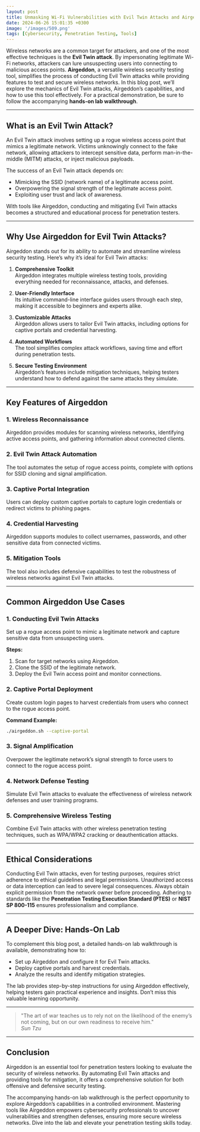 ```yaml
---
layout: post
title: Unmasking Wi-Fi Vulnerabilities with Evil Twin Attacks and Airgeddon
date: 2024-06-26 15:01:35 +0300
image: '/images/509.png'
tags: [Cybersecurity, Penetration Testing, Tools]
---
```


Wireless networks are a common target for attackers, and one of the most effective techniques is the **Evil Twin attack**. By impersonating legitimate Wi-Fi networks, attackers can lure unsuspecting users into connecting to malicious access points. **Airgeddon**, a versatile wireless security testing tool, simplifies the process of conducting Evil Twin attacks while providing features to test and secure wireless networks. In this blog post, we’ll explore the mechanics of Evil Twin attacks, Airgeddon’s capabilities, and how to use this tool effectively. For a practical demonstration, be sure to follow the accompanying **hands-on lab walkthrough**.

---

## What is an Evil Twin Attack?

An Evil Twin attack involves setting up a rogue wireless access point that mimics a legitimate network. Victims unknowingly connect to the fake network, allowing attackers to intercept sensitive data, perform man-in-the-middle (MITM) attacks, or inject malicious payloads.

The success of an Evil Twin attack depends on:
- Mimicking the SSID (network name) of a legitimate access point.  
- Overpowering the signal strength of the legitimate access point.  
- Exploiting user trust and lack of awareness.  

With tools like Airgeddon, conducting and mitigating Evil Twin attacks becomes a structured and educational process for penetration testers.

---

## Why Use Airgeddon for Evil Twin Attacks?

Airgeddon stands out for its ability to automate and streamline wireless security testing. Here’s why it’s ideal for Evil Twin attacks:

1. **Comprehensive Toolkit**  
   Airgeddon integrates multiple wireless testing tools, providing everything needed for reconnaissance, attacks, and defenses.

2. **User-Friendly Interface**  
   Its intuitive command-line interface guides users through each step, making it accessible to beginners and experts alike.

3. **Customizable Attacks**  
   Airgeddon allows users to tailor Evil Twin attacks, including options for captive portals and credential harvesting.

4. **Automated Workflows**  
   The tool simplifies complex attack workflows, saving time and effort during penetration tests.

5. **Secure Testing Environment**  
   Airgeddon’s features include mitigation techniques, helping testers understand how to defend against the same attacks they simulate.

---

## Key Features of Airgeddon

### 1. **Wireless Reconnaissance**
Airgeddon provides modules for scanning wireless networks, identifying active access points, and gathering information about connected clients.

### 2. **Evil Twin Attack Automation**
The tool automates the setup of rogue access points, complete with options for SSID cloning and signal amplification.

### 3. **Captive Portal Integration**
Users can deploy custom captive portals to capture login credentials or redirect victims to phishing pages.

### 4. **Credential Harvesting**
Airgeddon supports modules to collect usernames, passwords, and other sensitive data from connected victims.

### 5. **Mitigation Tools**
The tool also includes defensive capabilities to test the robustness of wireless networks against Evil Twin attacks.

---

## Common Airgeddon Use Cases

### 1. **Conducting Evil Twin Attacks**
Set up a rogue access point to mimic a legitimate network and capture sensitive data from unsuspecting users.

**Steps:**
1. Scan for target networks using Airgeddon.
2. Clone the SSID of the legitimate network.
3. Deploy the Evil Twin access point and monitor connections.

### 2. **Captive Portal Deployment**
Create custom login pages to harvest credentials from users who connect to the rogue access point.

**Command Example:**  
```bash
./airgeddon.sh --captive-portal
```

### 3. **Signal Amplification**
Overpower the legitimate network’s signal strength to force users to connect to the rogue access point.

### 4. **Network Defense Testing**
Simulate Evil Twin attacks to evaluate the effectiveness of wireless network defenses and user training programs.

### 5. **Comprehensive Wireless Testing**
Combine Evil Twin attacks with other wireless penetration testing techniques, such as WPA/WPA2 cracking or deauthentication attacks.

---

## Ethical Considerations

Conducting Evil Twin attacks, even for testing purposes, requires strict adherence to ethical guidelines and legal permissions. Unauthorized access or data interception can lead to severe legal consequences. Always obtain explicit permission from the network owner before proceeding. Adhering to standards like the **Penetration Testing Execution Standard (PTES)** or **NIST SP 800-115** ensures professionalism and compliance.

---

## A Deeper Dive: Hands-On Lab

To complement this blog post, a detailed hands-on lab walkthrough is available, demonstrating how to:
- Set up Airgeddon and configure it for Evil Twin attacks.
- Deploy captive portals and harvest credentials.
- Analyze the results and identify mitigation strategies.

The lab provides step-by-step instructions for using Airgeddon effectively, helping testers gain practical experience and insights. Don’t miss this valuable learning opportunity.

---

> "The art of war teaches us to rely not on the likelihood of the enemy’s not coming, but on our own readiness to receive him."  
> <cite>Sun Tzu</cite>

---

## Conclusion

Airgeddon is an essential tool for penetration testers looking to evaluate the security of wireless networks. By automating Evil Twin attacks and providing tools for mitigation, it offers a comprehensive solution for both offensive and defensive security testing.

The accompanying hands-on lab walkthrough is the perfect opportunity to explore Airgeddon’s capabilities in a controlled environment. Mastering tools like Airgeddon empowers cybersecurity professionals to uncover vulnerabilities and strengthen defenses, ensuring more secure wireless networks. Dive into the lab and elevate your penetration testing skills today.
